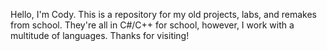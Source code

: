 Hello, I'm Cody.
This is a repository for my old projects, labs, and remakes from school.
They're all in C#/C++ for school, however, I work with a multitude of languages.
Thanks for visiting!
